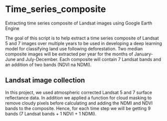 # Time_series_composite
Extracting time series composite of Landsat images using Google Earth Engine

The goal of this script is to help extract a time series composite of Landsat 5 and 7 images over multiple years to be used in developing a deep learning model for classifying land use following deforestation.
Two median composite images will be extracted per year for the months of January-June and July-December. Each composite will contain  7 Landsat bands and an addition of two bands (NDVI na NDMI).

## Landsat image collection
In this project, we used atmospheric corrected Landsat 5 and 7 surface reflectance data. In addition we applied a function for cloud masking to remove cloudy pixels before calculating and adding the NDMI and NDVI bands to the composite.
Hence, for each time step we will be getting 9 bands (7 Landsat bands + 1 NDVI + 1 NDMI).
